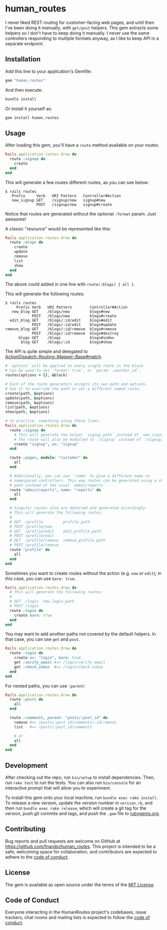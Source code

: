 # human_routes

I never liked REST routing for customer-facing web pages, and until then I've
been doing it manually, with `get/post` helpers. This gem extracts some helpers
so I don't have to keep doing it manually. I never use the same controllers
responding to multiple formats anyway, as I like to keep API in a separate
endpoint.

## Installation

Add this line to your application's Gemfile:

```ruby
gem "human_routes"
```

And then execute:

```bash
bundle install
```

Or install it yourself as:

```bash
gem install human_routes
```

## Usage

After loading this gem, you'll have a `route` method available on your routes.

```ruby
Rails.application.routes.draw do
  route :signup do
    create
  end
end
```

This will generate a few routes different routes, as you can see below:

```console
$ rails routes
   Prefix     Verb   URI Pattern   Controller#Action
   new_signup GET    /signup/new   signup#new
              POST   /signup/new   signup#create
```

Notice that routes are generated without the optional `:format` param. Just
awesome!

A classic "resource" would be represented like this:

```ruby
Rails.application.routes.draw do
  route :blogs do
    create
    update
    remove
    list
    show
  end
end
```

The above could added in one line with `route(:blogs) { all }`.

This will generate the following routes:

```console
$ rails routes
     Prefix Verb   URI Pattern        Controller#Action
   new_blog GET    /blogs/new         blogs#new
            POST   /blogs/new         blogs#create
  edit_blog GET    /blogs/:id/edit    blogs#edit
            POST   /blogs/:id/edit    blogs#update
remove_blog GET    /blogs/:id/remove  blogs#remove
            POST   /blogs/:id/remove  blogs#destroy
      blogs GET    /blogs             blogs#index
       blog GET    /blogs/:id         blogs#show
```

The API is quite simple and delegated to
[ActionDispatch::Routing::Mapper::Base#match](https://api.rubyonrails.org/classes/ActionDispatch/Routing/Mapper/Base.html#method-i-match).

```ruby
# `options` will be applied to every single route in the block.
# Can be used to set `format: true`, or `param: :another_id`.
routes(options = {}, &block)

# Each of the route generators accepts its own path and options.
# Use it to override the path or set a different named route.
create(path, &options)
update(path, &options)
remove(path, &options)
list(path, &options)
show(path, &options)

# In practice, something along these lines.
Rails.application.routes.draw do
  route :signup do
    # This will generate the helper `signup_path` instead of `new_signup_path`.
    # The route will also be modified to `/signup` instead of `/signup/new`.
    create "signup", as: "signup"
  end

  route :pages, module: "customer" do
    all
  end

  # Additionally, you can use `:name` to give a different name to
  # namespaced controllers. This way routes can be generated using a shallow
  # path instead of the usual `admin/reports`.
  route "admin/reports", name: "reports" do
    all
  end

  # Singular routes also are detected and generated accordingly.
  # This will generate the following routes:
  #
  # GET  /profile         profile_path
  # POST /profile/new
  # GET  /profile/edit    edit_profile_path
  # POST /profile/edit
  # GET  /profile/remove  remove_profile_path
  # POST /profile/remove
  route "profile" do
    all
  end
end
```

Sometimes you want to create routes without the action (e.g. `new` or `edit`);
in this case, you can use `bare: true`.

```ruby
Rails.application.routes.draw do
  # This will generate the following routes:
  #
  # GET  /login  new_login_path
  # POST /login
  route :login do
    create bare: true
  end
end
```

You may want to add another paths not covered by the default helpers. In that
case, you can use `get` and `post`.

```ruby
Rails.application.routes.draw do
  route :login do
    create as: "login", bare: true
    get :verify_email #=> /login/verify-email
    get :check_inbox  #=> /login/check-inbox
  end
end
```

For nested paths, you can use `:parent`:

```ruby
Rails.application.routes.draw do
  route :posts do
    all
  end

  route :comments, parent: "posts/:post_id" do
    remove #=> /posts/:post_id/comments/:id/remove
    list   #=> /posts/:post_id/comments

    # or
    all
  end
end
```

## Development

After checking out the repo, run `bin/setup` to install dependencies. Then, run
`rake test` to run the tests. You can also run `bin/console` for an interactive
prompt that will allow you to experiment.

To install this gem onto your local machine, run `bundle exec rake install`. To
release a new version, update the version number in `version.rb`, and then run
`bundle exec rake release`, which will create a git tag for the version, push
git commits and tags, and push the `.gem` file to
[rubygems.org](https://rubygems.org).

## Contributing

Bug reports and pull requests are welcome on GitHub at
<https://github.com/fnando/human_routes>. This project is intended to be a safe,
welcoming space for collaboration, and contributors are expected to adhere to
the
[code of conduct](https://github.com/fnando/human_routes/blob/master/CODE_OF_CONDUCT.md).

## License

The gem is available as open source under the terms of the
[MIT License](https://opensource.org/licenses/MIT).

## Code of Conduct

Everyone interacting in the HumanRoutes project's codebases, issue trackers,
chat rooms and mailing lists is expected to follow the
[code of conduct](https://github.com/fnando/human_routes/blob/master/CODE_OF_CONDUCT.md).

